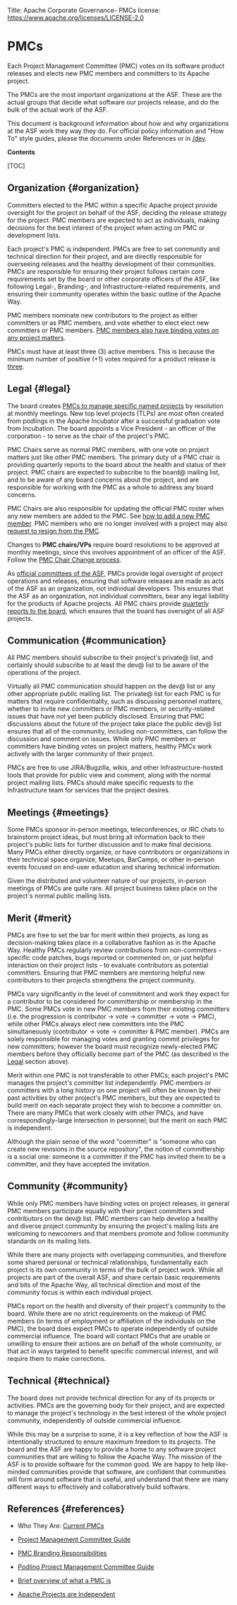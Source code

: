 Title: Apache Corporate Governance- PMCs
license: https://www.apache.org/licenses/LICENSE-2.0

# PMCs

Each Project Management Committee (PMC) votes on its software product releases 
and elects new PMC members and committers to its Apache project.

The PMCs are the most important organizations at the ASF. These are the actual groups that decide what 
software our projects release, and do the bulk of the actual work of the ASF.

This document is background information about how and why organizations at the ASF work they way they do.  For 
official policy information and "How To" style guides, please the 
documents under References or in [/dev][1]. 

**Contents**

[TOC]

## Organization  {#organization}

Committers elected to the PMC within a specific Apache project provide oversight 
for the project on behalf of the ASF, deciding the release strategy for the project. 
PMC members are expected to act as individuals, making decisions for the best 
interest of the project when acting on PMC or development lists.

Each project's PMC is independent. PMCs are free to set community and technical 
direction for their project, and are directly responsible for overseeing 
releases and the healthy development of their communities. PMCs are responsible 
for ensuring their project follows certain core requirements set by the board 
or other corporate officers of the ASF, like following Legal-, Branding-, and 
Infrastructure-related requirements, and ensuring their community 
operates within the basic outline of the Apache Way.

PMC members nominate new contributors to the project as either committers or 
as PMC members, and vote whether to elect elect new committers or 
PMC members. [PMC members also have binding votes on any project matters](/dev/pmc.html#faq).

PMCs must have at least three (3) active members. This is because 
the minimum number of positive (+1) votes required for a product release is [three](/legal/release-policy.html#release-approval).

## Legal  {#legal}

The board creates [PMCs to manage specific named projects](https://apache.org/foundation/bylaws#6.3) by resolution at 
monthly meetings. New top level projects (TLPs) are most often created from podlings in 
the Apache Incubator after a successful graduation vote from Incubation. The 
board appoints a Vice President - an officer of the corporation - to serve as 
the chair of the project's PMC.

PMC Chairs serve as normal PMC members, with one vote on 
project matters just like other PMC members. The primary duty of a PMC chair 
is providing quarterly reports to the board about the health and status of 
their project. PMC chairs are expected to subscribe to the board@ mailing list, 
and to be aware of any board concerns about the project, and are responsible for 
working with the PMC as a whole to address any board concerns.

PMC Chairs are also responsible for updating the official PMC roster when 
any new members are added to the PMC.  See [how to add a new PMC member](/dev/pmc.html#newpmcmember).
PMC members who are no longer involved with a project may also 
[request to resign from the PMC](/dev/pmc.html#emeritus).

Changes to **PMC chairs/VPs** require board resolutions to be approved at monthly meetings, since this 
involves appointment of an officer of the ASF. Follow the [PMC Chair Change process](/dev/pmc.html#newchair).

As [official committees of the ASF](https://apache.org/foundation/bylaws#6.3), PMCs provide legal oversight of project 
operations and releases, ensuring that software releases are made as acts of the ASF as an organization, not individual developers.
This ensures that the ASF as an organization, not individual committers, bear any legal liability for the products of Apache projects. All PMC chairs provide [quarterly reports to 
the board](/foundation/board/reporting), which ensures that the board has oversight of all ASF projects. 

## Communication  {#communication}

All PMC members should subscribe to their project's private@ list, and 
certainly should subscribe to at least the dev@ list to be aware of the 
operations of the project.

Virtually all PMC communication should happen on the dev@ list or any other 
appropriate public mailing list. The private@ list for each PMC is for matters that require confidentiality, such as discussing personnel 
matters, whether to invite new committers or PMC members, or security-related issues 
that have not yet been publicly disclosed. Ensuring that PMC discussions about 
the future of the project take place the public dev@ list ensures that all of 
the community, including non-committers, can follow the discussion and 
comment on issues. While only PMC members or committers have binding votes on 
project matters, healthy PMCs work actively with the larger community of their 
project.

PMCs are free to use JIRA/Bugzilla, wikis, and other Infrastructure-hosted 
tools that provide for public view and comment, along with the normal project 
mailing lists. PMCs should make specific requests to the Infrastructure team 
for services that the project desires.

## Meetings  {#meetings}

Some PMCs sponsor in-person meetings, teleconferences, 
or IRC chats to brainstorm project ideas, but must bring all 
information back to their project's public lists for further discussion and to make final 
decisions. Many PMCs either directly organize, or have contributors or 
organizations in their technical space organize, Meetups, BarCamps, or other 
in-person events focused on end-user education and sharing technical information. 

Given the distributed and volunteer nature of our projects, in-person meetings 
of PMCs are quite rare. All project business takes place on the project's normal public 
mailing lists.

## Merit  {#merit}

PMCs are free to set the bar for merit within their projects, as long as 
decision-making takes place in a collaborative fashion as in the Apache Way. 
Healthy PMCs regularly review contributions from non-committers - specific code patches, bugs reported or commented on, or just helpful 
interaction on their project lists - to evaluate contributors as potential 
committers. Ensuring that PMC members are mentoring helpful new 
contributors to their projects strengthens the project 
community.

PMCs vary significantly in the level of commitment and work they expect for a contributor to be 
considered for committership or membership in the PMC. Some PMCs vote in new PMC members from their existing committers (i.e. the progression is contributor -> vote 
-> committer -> vote -> PMC), while other PMCs always elect new committers 
into the PMC simultaneously (contributor -> vote -> committer & PMC member). 
PMCs are solely responsible for managing votes and granting commit privileges 
for new committers; however the board must recognize newly-elected PMC members before they officially become part of the PMC (as described in the
[Legal](#legal) section above).

Merit within one PMC is not transferable to other PMCs; each project's PMC manages the project's
committer list independently. PMC members or 
committers with a long history on one project will often be known by their 
past activities by other project's PMC members, but they are expected to 
build merit on each separate project they wish to become a committer on.
There are many PMCs that work closely with other PMCs, and have
correspondingly-large intersection in personnel; but the merit on each PMC
is independent.

Although the plain sense of the word "committer" is "someone who can create new
revisions in the source repository", the notion of committership is a social
one: someone is a committer if the PMC has invited them to be a
committer, and they have accepted the invitation.

## Community  {#community}

While only PMC members have binding votes on project releases, in general PMC 
members participate equally with their project committers and contributors on the dev@ list. 
PMC members can help develop a healthy and diverse project community by 
ensuring the project's mailing lists are welcoming to newcomers and that members promote and follow 
community standards on its mailing lists.

While there are many projects with overlapping communities, and therefore 
some shared personal or technical relationships, fundamentally each project 
is its own community in terms of the bulk of project work. While all projects 
are part of the overall ASF, and share certain basic requirements and 
bits of the Apache Way, all technical direction and most of the community focus 
is within each individual project.

PMCs report on the health and diversity of their project's 
community to the board. While there are no strict requirements on the makeup 
of PMC members (in terms of employment or affiliation of the individuals on 
the PMC), the board does expect PMCs to operate independently of outside 
commercial influence. The board will contact PMCs that are unable or unwilling to ensure their 
actions are on behalf of the whole community, or that act in ways targeted to benefit 
specific commercial interest, and will require them to make corrections. 

## Technical  {#technical}

The board does not provide technical direction for any of its projects or 
activities. PMCs are the governing body for their project, and are expected to manage the 
project's technology in the best interest of the whole project community, 
independently of outside commercial influence.

While this may be a surprise to some, it is a key reflection of how the ASF 
is intentionally structured to ensure maximum freedom to its projects. The 
board and the ASF are happy to provide a home to any software project 
communities that are willing to follow the Apache Way. The mission of the ASF 
is to provide software for the common good. We are happy to help like-minded 
communities provide that software, are confident that communities will form 
around software that is useful, and understand that there are many different 
ways to effectively and collaboratively build software.

## References  {#references}

* Who They Are: [Current PMCs](http://projects.apache.org/indexes/pmc.html)
* [Project Management Committee Guide](/dev/pmc.html "A how-to of PMC duties")
* [PMC Branding Responsibilities](/foundation/marks/responsibility.html "Ensuring projects follow Apache Branding Requirements")
* [Podling Project Management Committee Guide](http://incubator.apache.org/guides/ppmc.html "expectations for Incbator podlings' governance")
* [Brief overview of what a PMC is](/foundation/how-it-works.html#pmc "From the How It Works pages")
* [Apache Projects are Independent](http://community.apache.org/projectIndependence.html "PMCs must manage their projects independently")


  [1]: /dev/
